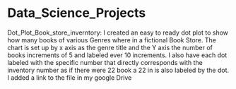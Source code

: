 # Data_Science_Projects

Dot_Plot_Book_store_inverntory:
I created an easy to ready dot plot to show how many books of various Genres where in a fictional Book Store. The chart is set up by x axis as the genre title and the Y axis the number of books increments of 5 and labeled ever 10 increments. I also have each dot labeled with the specific number that directly corresponds with the inventory number as if there were 22 book a 22 in is also labeled by the dot. I added a link to the file in my google Drive 

